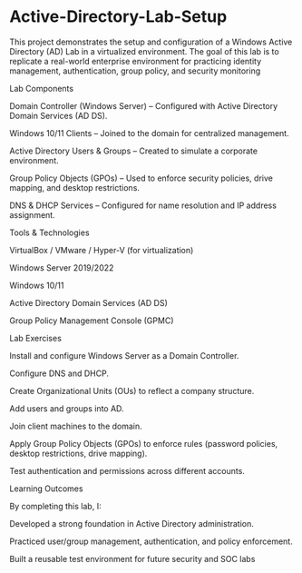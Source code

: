 # Active-Directory-Lab-Setup

This project demonstrates the setup and configuration of a Windows Active Directory (AD) Lab in a virtualized environment. The goal of this lab is to replicate a real-world enterprise environment for practicing identity management, authentication, group policy, and security monitoring

 Lab Components

Domain Controller (Windows Server) – Configured with Active Directory Domain Services (AD DS).

Windows 10/11 Clients – Joined to the domain for centralized management.

Active Directory Users & Groups – Created to simulate a corporate environment.

Group Policy Objects (GPOs) – Used to enforce security policies, drive mapping, and desktop restrictions.

DNS & DHCP Services – Configured for name resolution and IP address assignment.

 Tools & Technologies

VirtualBox / VMware / Hyper-V (for virtualization)

Windows Server 2019/2022

Windows 10/11

Active Directory Domain Services (AD DS)

Group Policy Management Console (GPMC)

Lab Exercises

Install and configure Windows Server as a Domain Controller.

Configure DNS and DHCP.

Create Organizational Units (OUs) to reflect a company structure.

Add users and groups into AD.

Join client machines to the domain.

Apply Group Policy Objects (GPOs) to enforce rules (password policies, desktop restrictions, drive mapping).

Test authentication and permissions across different accounts.


 Learning Outcomes

By completing this lab, I:

Developed a strong foundation in Active Directory administration.

Practiced user/group management, authentication, and policy enforcement.

Built a reusable test environment for future security and SOC labs
